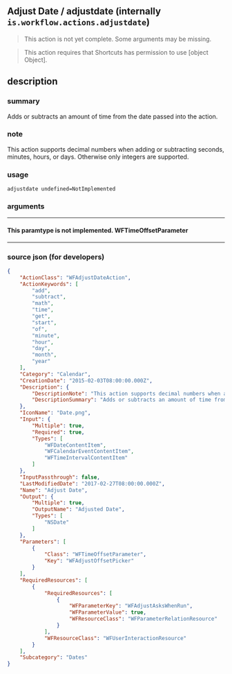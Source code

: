 
## Adjust Date / adjustdate (internally `is.workflow.actions.adjustdate`)

> This action is not yet complete. Some arguments may be missing.

> This action requires that Shortcuts has permission to use [object Object].


## description

### summary

Adds or subtracts an amount of time from the date passed into the action.


### note

This action supports decimal numbers when adding or subtracting seconds, minutes, hours, or days. Otherwise only integers are supported.


### usage
```
adjustdate undefined=NotImplemented
```

### arguments

---

#### This paramtype is not implemented. WFTimeOffsetParameter

---

### source json (for developers)

```json
{
	"ActionClass": "WFAdjustDateAction",
	"ActionKeywords": [
		"add",
		"subtract",
		"math",
		"time",
		"get",
		"start",
		"of",
		"minute",
		"hour",
		"day",
		"month",
		"year"
	],
	"Category": "Calendar",
	"CreationDate": "2015-02-03T08:00:00.000Z",
	"Description": {
		"DescriptionNote": "This action supports decimal numbers when adding or subtracting seconds, minutes, hours, or days. Otherwise only integers are supported.",
		"DescriptionSummary": "Adds or subtracts an amount of time from the date passed into the action."
	},
	"IconName": "Date.png",
	"Input": {
		"Multiple": true,
		"Required": true,
		"Types": [
			"WFDateContentItem",
			"WFCalendarEventContentItem",
			"WFTimeIntervalContentItem"
		]
	},
	"InputPassthrough": false,
	"LastModifiedDate": "2017-02-27T08:00:00.000Z",
	"Name": "Adjust Date",
	"Output": {
		"Multiple": true,
		"OutputName": "Adjusted Date",
		"Types": [
			"NSDate"
		]
	},
	"Parameters": [
		{
			"Class": "WFTimeOffsetParameter",
			"Key": "WFAdjustOffsetPicker"
		}
	],
	"RequiredResources": [
		{
			"RequiredResources": [
				{
					"WFParameterKey": "WFAdjustAsksWhenRun",
					"WFParameterValue": true,
					"WFResourceClass": "WFParameterRelationResource"
				}
			],
			"WFResourceClass": "WFUserInteractionResource"
		}
	],
	"Subcategory": "Dates"
}
```
